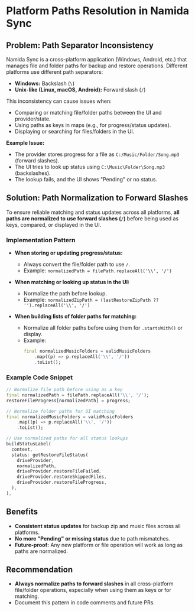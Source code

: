# Platform Paths Resolution in Namida Sync

## Problem: Path Separator Inconsistency

Namida Sync is a cross-platform application (Windows, Android, etc.) that manages file and folder paths for backup and restore operations. Different platforms use different path separators:
- **Windows:** Backslash (`\`)
- **Unix-like (Linux, macOS, Android):** Forward slash (`/`)

This inconsistency can cause issues when:
- Comparing or matching file/folder paths between the UI and provider/state.
- Using paths as keys in maps (e.g., for progress/status updates).
- Displaying or searching for files/folders in the UI.

**Example Issue:**
- The provider stores progress for a file as `C:/Music/Folder/Song.mp3` (forward slashes).
- The UI tries to look up status using `C:\Music\Folder\Song.mp3` (backslashes).
- The lookup fails, and the UI shows "Pending" or no status.

## Solution: Path Normalization to Forward Slashes

To ensure reliable matching and status updates across all platforms, **all paths are normalized to use forward slashes (`/`)** before being used as keys, compared, or displayed in the UI.

### Implementation Pattern

- **When storing or updating progress/status:**
  - Always convert the file/folder path to use `/`.
  - Example: `normalizedPath = filePath.replaceAll('\\', '/')`

- **When matching or looking up status in the UI:**
  - Normalize the path before lookup.
  - Example: `normalizedZipPath = (lastRestoreZipPath ?? '').replaceAll('\\', '/')`

- **When building lists of folder paths for matching:**
  - Normalize all folder paths before using them for `.startsWith()` or display.
  - Example:
    ```dart
    final normalizedMusicFolders = validMusicFolders
        .map((p) => p.replaceAll('\\', '/'))
        .toList();
    ```

### Example Code Snippet

```dart
// Normalize file path before using as a key
final normalizedPath = filePath.replaceAll('\\', '/');
restoreFileProgress[normalizedPath] = progress;

// Normalize folder paths for UI matching
final normalizedMusicFolders = validMusicFolders
    .map((p) => p.replaceAll('\\', '/'))
    .toList();

// Use normalized paths for all status lookups
buildStatusLabel(
  context,
  status: getRestoreFileStatus(
    driveProvider,
    normalizedPath,
    driveProvider.restoreFileFailed,
    driveProvider.restoreSkippedFiles,
    driveProvider.restoreFileProgress,
  ),
),
```

## Benefits
- **Consistent status updates** for backup zip and music files across all platforms.
- **No more "Pending" or missing status** due to path mismatches.
- **Future-proof:** Any new platform or file operation will work as long as paths are normalized.

## Recommendation
- **Always normalize paths to forward slashes** in all cross-platform file/folder operations, especially when using them as keys or for matching.
- Document this pattern in code comments and future PRs.